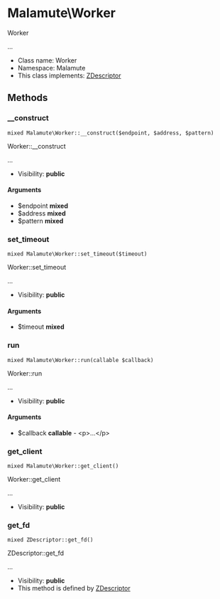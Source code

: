 Malamute\Worker
===============

Worker

...


* Class name: Worker
* Namespace: Malamute
* This class implements: [ZDescriptor](ZDescriptor.md)






Methods
-------


### __construct

    mixed Malamute\Worker::__construct($endpoint, $address, $pattern)

Worker::__construct

...

* Visibility: **public**


#### Arguments
* $endpoint **mixed**
* $address **mixed**
* $pattern **mixed**



### set_timeout

    mixed Malamute\Worker::set_timeout($timeout)

Worker::set_timeout

...

* Visibility: **public**


#### Arguments
* $timeout **mixed**



### run

    mixed Malamute\Worker::run(callable $callback)

Worker::run

...

* Visibility: **public**


#### Arguments
* $callback **callable** - &lt;p&gt;...&lt;/p&gt;



### get_client

    mixed Malamute\Worker::get_client()

Worker::get_client

...

* Visibility: **public**




### get_fd

    mixed ZDescriptor::get_fd()

ZDescriptor::get_fd

...

* Visibility: **public**
* This method is defined by [ZDescriptor](ZDescriptor.md)



